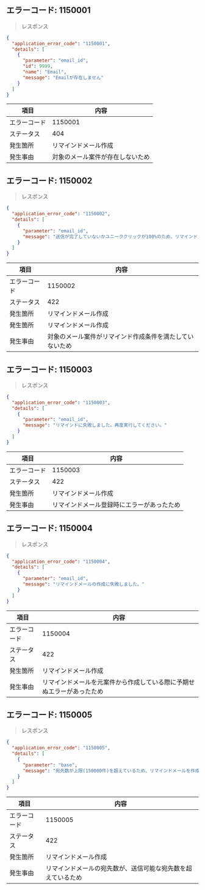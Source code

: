## エラーコード: 1150001

> レスポンス

```json
{
  "application_error_code": "1150001",
  "details": [
    {
      "parameter": "email_id",
      "id": 9999,
      "name": "Email",
      "message": "Emailが存在しません"
    }
  ]
}
```

| 項目|内容|
--- | ---
エラーコード|1150001
ステータス|404
発生箇所|リマインドメール作成
発生事由|対象のメール案件が存在しないため

## エラーコード: 1150002

> レスポンス

```json
{
  "application_error_code": "1150002",
  "details": [
    {
      "parameter": "email_id",
      "message": "送信が完了していないかユニーククリックが100%のため、リマインドメールの作成をキャンセルしました。"
    }
  ]
}
```

| 項目|内容|
--- | ---
エラーコード|1150002
ステータス|422
発生箇所|リマインドメール作成
発生箇所|リマインドメール作成
発生事由|対象のメール案件がリマインド作成条件を満たしていないため

## エラーコード: 1150003

> レスポンス

```json
{
  "application_error_code": "1150003",
  "details": [
    {
      "parameter": "email_id",
      "message": "リマインドに失敗しました。再度実行してください。"
    }
  ]
}
```

| 項目|内容|
--- | ---
エラーコード|1150003
ステータス|422
発生箇所|リマインドメール作成
発生事由|リマインドメール登録時にエラーがあったため

## エラーコード: 1150004

> レスポンス

```json
{
  "application_error_code": "1150004",
  "details": [
    {
      "parameter": "email_id",
      "message": "リマインドメールの作成に失敗しました。"
    }
  ]
}
```

| 項目|内容|
--- | ---
エラーコード|1150004
ステータス|422
発生箇所|リマインドメール作成
発生事由|リマインドメールを元案件から作成している際に予期せぬエラーがあったため


## エラーコード: 1150005

> レスポンス

```json
{
  "application_error_code": "1150005",
  "details": [
    {
      "parameter": "base",
      "message": "宛先数が上限(150000件)を超えているため、リマインドメールを作成できません。"
    }
  ]
}
```

| 項目|内容|
--- | ---
エラーコード|1150005
ステータス|422
発生箇所|リマインドメール作成
発生事由|リマインドメールの宛先数が、送信可能な宛先数を超えているため

